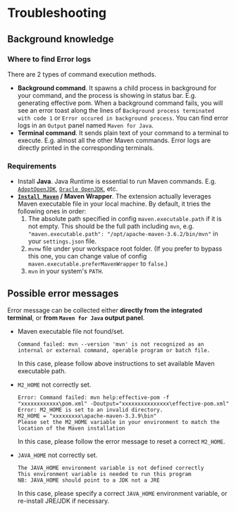 # Troubleshooting

## Background knowledge

### Where to find Error logs

There are 2 types of command execution methods.

-   **Background command**. It spawns a child process in background for your
    command, and the process is showing in status bar. E.g. generating effective
    pom. When a background command fails, you will see an error toast along the
    lines of `Background process terminated with code 1` or
    `Error occured in background process`. You can find error logs in an
    `Output` panel named `Maven for Java`.
-   **Terminal command**. It sends plain text of your command to a terminal to
    execute. E.g. almost all the other Maven commands. Error logs are directly
    printed in the corresponding terminals.

### Requirements

-   Install **Java**. Java Runtime is essential to run Maven commands. E.g.
    [`AdoptOpenJDK`](HTTPS://adoptopenjdk.net/),
    [`Oracle OpenJDK`](HTTPS://jdk.java.net/), etc.
-   **[`Install Maven`](HTTPS://maven.apache.org/install.html) / Maven Wrapper**.
    The extension actually leverages Maven executable file in your local
    machine. By default, it tries the following ones in order:
    1. The absolute path specified in config `maven.executable.path` if it is
       not empty. This should be the full path including `mvn`, e.g.
       `"maven.executable.path": "/opt/apache-maven-3.6.2/bin/mvn"` in your
       `settings.json` file.
    2. `mvnw` file under your workspace root folder. (If you prefer to bypass
       this one, you can change value of config
       `maven.executable.preferMavenWrapper` to `false`.)
    3. `mvn` in your system's `PATH`.

## Possible error messages

Error message can be collected either **directly from the integrated terminal**,
or **from `Maven for Java` output panel**.

-   Maven executable file not found/set.

    ```
    Command failed: mvn --version 'mvn' is not recognized as an internal or external command, operable program or batch file.
    ```

    In this case, please follow above instructions to set available Maven
    executable path.

-   `M2_HOME` not correctly set.

    ```
    Error: Command failed: mvn help:effective-pom -f "xxxxxxxxxxxx\pom.xml" -Doutput="xxxxxxxxxxxxxxx\effective-pom.xml"
    Error: M2_HOME is set to an invalid directory.
    M2_HOME = "xxxxxxxxx\apache-maven-3.3.9\bin"
    Please set the M2_HOME variable in your environment to match the
    location of the Maven installation
    ```

    In this case, please follow the error message to reset a correct `M2_HOME`.

-   `JAVA_HOME` not correctly set.
    ```
    The JAVA_HOME environment variable is not defined correctly
    This environment variable is needed to run this program
    NB: JAVA_HOME should point to a JDK not a JRE
    ```
    In this case, please specify a correct `JAVA_HOME` environment variable, or
    re-install JRE/JDK if necessary.
